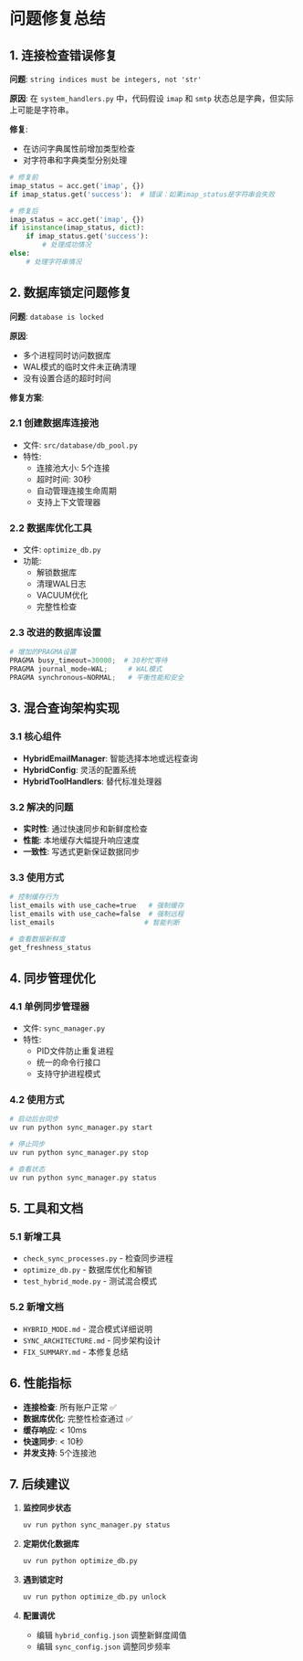 # 问题修复总结

## 1. 连接检查错误修复

**问题**: `string indices must be integers, not 'str'`

**原因**: 在 `system_handlers.py` 中，代码假设 `imap` 和 `smtp` 状态总是字典，但实际上可能是字符串。

**修复**: 
- 在访问字典属性前增加类型检查
- 对字符串和字典类型分别处理

```python
# 修复前
imap_status = acc.get('imap', {})
if imap_status.get('success'):  # 错误：如果imap_status是字符串会失败

# 修复后
imap_status = acc.get('imap', {})
if isinstance(imap_status, dict):
    if imap_status.get('success'):
        # 处理成功情况
else:
    # 处理字符串情况
```

## 2. 数据库锁定问题修复

**问题**: `database is locked`

**原因**: 
- 多个进程同时访问数据库
- WAL模式的临时文件未正确清理
- 没有设置合适的超时时间

**修复方案**:

### 2.1 创建数据库连接池
- 文件: `src/database/db_pool.py`
- 特性:
  - 连接池大小: 5个连接
  - 超时时间: 30秒
  - 自动管理连接生命周期
  - 支持上下文管理器

### 2.2 数据库优化工具
- 文件: `optimize_db.py`
- 功能:
  - 解锁数据库
  - 清理WAL日志
  - VACUUM优化
  - 完整性检查

### 2.3 改进的数据库设置
```python
# 增加的PRAGMA设置
PRAGMA busy_timeout=30000;  # 30秒忙等待
PRAGMA journal_mode=WAL;     # WAL模式
PRAGMA synchronous=NORMAL;   # 平衡性能和安全
```

## 3. 混合查询架构实现

### 3.1 核心组件
- **HybridEmailManager**: 智能选择本地或远程查询
- **HybridConfig**: 灵活的配置系统
- **HybridToolHandlers**: 替代标准处理器

### 3.2 解决的问题
- **实时性**: 通过快速同步和新鲜度检查
- **性能**: 本地缓存大幅提升响应速度
- **一致性**: 写透式更新保证数据同步

### 3.3 使用方式
```bash
# 控制缓存行为
list_emails with use_cache=true   # 强制缓存
list_emails with use_cache=false  # 强制远程
list_emails                      # 智能判断

# 查看数据新鲜度
get_freshness_status
```

## 4. 同步管理优化

### 4.1 单例同步管理器
- 文件: `sync_manager.py`
- 特性:
  - PID文件防止重复进程
  - 统一的命令行接口
  - 支持守护进程模式

### 4.2 使用方式
```bash
# 启动后台同步
uv run python sync_manager.py start

# 停止同步
uv run python sync_manager.py stop

# 查看状态
uv run python sync_manager.py status
```

## 5. 工具和文档

### 5.1 新增工具
- `check_sync_processes.py` - 检查同步进程
- `optimize_db.py` - 数据库优化和解锁
- `test_hybrid_mode.py` - 测试混合模式

### 5.2 新增文档
- `HYBRID_MODE.md` - 混合模式详细说明
- `SYNC_ARCHITECTURE.md` - 同步架构设计
- `FIX_SUMMARY.md` - 本修复总结

## 6. 性能指标

- **连接检查**: 所有账户正常 ✅
- **数据库优化**: 完整性检查通过 ✅
- **缓存响应**: < 10ms
- **快速同步**: < 10秒
- **并发支持**: 5个连接池

## 7. 后续建议

1. **监控同步状态**
   ```bash
   uv run python sync_manager.py status
   ```

2. **定期优化数据库**
   ```bash
   uv run python optimize_db.py
   ```

3. **遇到锁定时**
   ```bash
   uv run python optimize_db.py unlock
   ```

4. **配置调优**
   - 编辑 `hybrid_config.json` 调整新鲜度阈值
   - 编辑 `sync_config.json` 调整同步频率